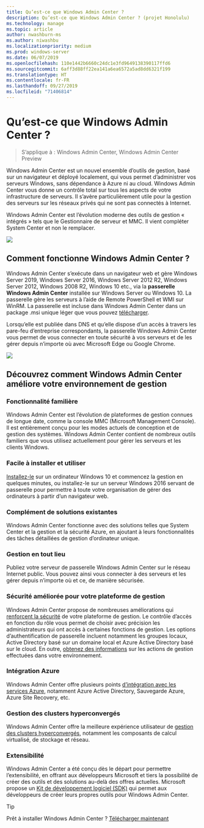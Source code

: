 ```yaml
---
title: Qu’est-ce que Windows Admin Center ?
description: Qu’est-ce que Windows Admin Center ? (projet Honolulu)
ms.technology: manage
ms.topic: article
author: nwashburn-ms
ms.author: niwashbu
ms.localizationpriority: medium
ms.prod: windows-server
ms.date: 06/07/2019
ms.openlocfilehash: 110e1442b6660c24dc1e3fd9649138390117ffd6
ms.sourcegitcommit: 6aff3d88ff22ea141a6ea6572a5ad8dd6321f199
ms.translationtype: HT
ms.contentlocale: fr-FR
ms.lasthandoff: 09/27/2019
ms.locfileid: "71406814"
---
```

# <a name="what-is-windows-admin-center"></a>Qu’est-ce que Windows Admin Center ?

> S’applique à : Windows Admin Center, Windows Admin Center Preview

Windows Admin Center est un nouvel ensemble d’outils de gestion, basé sur un navigateur et déployé localement, qui vous permet d’administrer vos serveurs Windows, sans dépendance à Azure ni au cloud. Windows Admin Center vous donne un contrôle total sur tous les aspects de votre infrastructure de serveurs. Il s’avère particulièrement utile pour la gestion des serveurs sur les réseaux privés qui ne sont pas connectés à Internet.

Windows Admin Center est l’évolution moderne des outils de gestion « intégrés » tels que le Gestionnaire de serveur et MMC. Il vient compléter System Center et non le remplacer.

![](../media/wac-complements.png)

## <a name="how-does-windows-admin-center-work"></a>Comment fonctionne Windows Admin Center ?

Windows Admin Center s’exécute dans un navigateur web et gère Windows Server 2019, Windows Server 2016, Windows Server 2012 R2, Windows Server 2012, Windows 2008 R2, Windows 10 etc., via la **passerelle Windows Admin Center** installée sur Windows Server ou Windows 10. La passerelle gère les serveurs à l’aide de Remote PowerShell et WMI sur WinRM. La passerelle est incluse dans Windows Admin Center dans un package .msi unique léger que vous pouvez [télécharger](https://aka.ms/windowsadmincenter).

Lorsqu’elle est publiée dans DNS et qu’elle dispose d’un accès à travers les pare-feu d’entreprise correspondants, la passerelle Windows Admin Center vous permet de vous connecter en toute sécurité à vos serveurs et de les gérer depuis n’importe où avec Microsoft Edge ou Google Chrome.

![](../media/architecture.png)

## <a name="learn-how-windows-admin-center-improves-your-management-environment"></a>Découvrez comment Windows Admin Center améliore votre environnement de gestion

### <a name="familiar-functionality"></a>**Fonctionnalité familière**

Windows Admin Center est l’évolution de plateformes de gestion connues de longue date, comme la console MMC (Microsoft Management Console). Il est entièrement conçu pour les modes actuels de conception et de gestion des systèmes. Windows Admin Center contient de nombreux outils familiers que vous utilisez actuellement pour gérer les serveurs et les clients Windows.

### <a name="easy-to-install-and-use"></a>**Facile à installer et utiliser**

[Installez-le](../deploy/install.md) sur un ordinateur Windows 10 et commencez la gestion en quelques minutes, ou installez-le sur un serveur Windows 2016 servant de passerelle pour permettre à toute votre organisation de gérer des ordinateurs à partir d’un navigateur web.

### <a name="complements-existing-solutions"></a>**Complément de solutions existantes**

Windows Admin Center fonctionne avec des solutions telles que System Center et la gestion et la sécurité Azure, en ajoutant à leurs fonctionnalités des tâches détaillées de gestion d’ordinateur unique.

### <a name="manage-from-anywhere"></a>**Gestion en tout lieu**

Publiez votre serveur de passerelle Windows Admin Center sur le réseau Internet public. Vous pouvez ainsi vous connecter à des serveurs et les gérer depuis n’importe où et ce, de manière sécurisée.

### <a name="enhanced-security-for-your-management-platform"></a>**Sécurité améliorée pour votre plateforme de gestion**

Windows Admin Center propose de nombreuses améliorations qui [renforcent la sécurité](../plan/user-access-options.md) de votre plateforme de gestion. Le contrôle d’accès en fonction du rôle vous permet de choisir avec précision les administrateurs qui ont accès à certaines fonctions de gestion. Les options d’authentification de passerelle incluent notamment les groupes locaux, Active Directory basé sur un domaine local et Azure Active Directory basé sur le cloud.  En outre, [obtenez des informations](../use/logging.md) sur les actions de gestion effectuées dans votre environnement.

### <a name="azure-integration"></a>**Intégration Azure**

Windows Admin Center offre plusieurs points [d’intégration avec les services Azure](../plan/azure-integration-options.md), notamment Azure Active Directory, Sauvegarde Azure, Azure Site Recovery, etc.

### <a name="manage-hyper-converged-clusters"></a>**Gestion des clusters hyperconvergés**

Windows Admin Center offre la meilleure expérience utilisateur de [gestion des clusters hyperconvergés](../use/manage-hyper-converged.md), notamment les composants de calcul virtualisé, de stockage et réseau.

### <a name="extensibility"></a>**Extensibilité**

Windows Admin Center a été conçu dès le départ pour permettre l’extensibilité, en offrant aux développeurs Microsoft et tiers la possibilité de créer des outils et des solutions au-delà des offres actuelles. Microsoft propose un [Kit de développement logiciel (SDK)](../extend/extensibility-overview.md) qui permet aux développeurs de créer leurs propres outils pour Windows Admin Center.

> [!Tip]
> Prêt à installer Windows Admin Center ? [Télécharger maintenant](https://aka.ms/windowsadmincenter)
